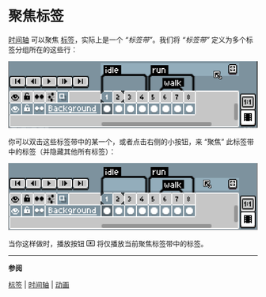 # 聚焦标签

[时间轴](timeline.md) 可以聚焦
[标签](tags.md)，实际上是一个 *“标签带”*。我们将 *“标签带”* 定义为多个标签分组所在的这些行：

![标签带](focus-tag/bands.gif)

你可以双击这些标签带中的某一个，或者点击右侧的小按钮，来 “聚焦” 此标签带中的标签（并隐藏其他所有标签）：

![聚焦标签带](focus-tag/focus.gif)

当你这样做时，播放按钮 ![播放图标](animation/play-button.png)
将仅播放当前聚焦标签带中的标签。

---

**参阅**

[标签](tags.md) |
[时间轴](timeline.md) |
[动画](animation.md)
